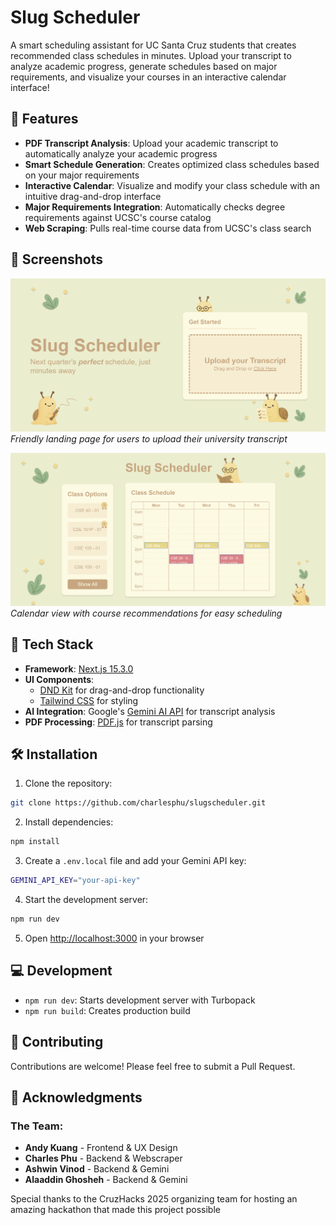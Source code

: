 # Slug Scheduler

A smart scheduling assistant for UC Santa Cruz students that creates recommended class schedules in minutes. Upload your transcript to analyze academic progress, generate schedules based on major requirements, and visualize your courses in an interactive calendar interface!

## 🎯 Features

- **PDF Transcript Analysis**: Upload your academic transcript to automatically analyze your academic progress
- **Smart Schedule Generation**: Creates optimized class schedules based on your major requirements
- **Interactive Calendar**: Visualize and modify your class schedule with an intuitive drag-and-drop interface
- **Major Requirements Integration**: Automatically checks degree requirements against UCSC's course catalog
- **Web Scraping**: Pulls real-time course data from UCSC's class search

## 📸 Screenshots

![Home Page](public/screenshots/Home.png)
_Friendly landing page for users to upload their university transcript_

![Calendar View](public/screenshots/Schedule.png)
_Calendar view with course recommendations for easy scheduling_

## 🚀 Tech Stack

- **Framework**: [Next.js 15.3.0](https://nextjs.org/)
- **UI Components**:
  - [DND Kit](https://dndkit.com/) for drag-and-drop functionality
  - [Tailwind CSS](https://tailwindcss.com/) for styling
- **AI Integration**: Google's [Gemini AI API](https://ai.google.dev/) for transcript analysis
- **PDF Processing**: [PDF.js](https://mozilla.github.io/pdf.js/) for transcript parsing

## 🛠️ Installation

1. Clone the repository:

```bash
git clone https://github.com/charlesphu/slugscheduler.git
```

2. Install dependencies:

```bash
npm install
```

3. Create a `.env.local` file and add your Gemini API key:

```bash
GEMINI_API_KEY="your-api-key"
```

4. Start the development server:

```bash
npm run dev
```

5. Open [http://localhost:3000](http://localhost:3000) in your browser

## 💻 Development

- `npm run dev`: Starts development server with Turbopack
- `npm run build`: Creates production build

## 🤝 Contributing

Contributions are welcome! Please feel free to submit a Pull Request.

## 🙏 Acknowledgments

### The Team:

- **Andy Kuang** - Frontend & UX Design
- **Charles Phu** - Backend & Webscraper
- **Ashwin Vinod** - Backend & Gemini
- **Alaaddin Ghosheh** - Backend & Gemini

Special thanks to the CruzHacks 2025 organizing team for hosting an amazing hackathon that made this project possible
